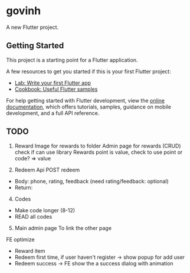 # govinh

A new Flutter project.

## Getting Started

This project is a starting point for a Flutter application.

A few resources to get you started if this is your first Flutter project:

- [Lab: Write your first Flutter app](https://docs.flutter.dev/get-started/codelab)
- [Cookbook: Useful Flutter samples](https://docs.flutter.dev/cookbook)

For help getting started with Flutter development, view the
[online documentation](https://docs.flutter.dev/), which offers tutorials,
samples, guidance on mobile development, and a full API reference.

## TODO
1) Reward
Image for rewards to folder
Admin page for rewards (CRUD) check if can use library
Rewards point is value, check to use point or code? => value

2) Redeem
Api POST redeem
- Body: phone, rating, feedback (need rating/feedback: optional)
- Return: 

4) Codes
- Make code longer (8-12)
- READ all codes

5) Main admin page
To link the other page

FE optimize
- Reward item
- Redeem first time, if user haven't register -> show popup for add user
- Redeem success -> FE show the a success dialog with animation